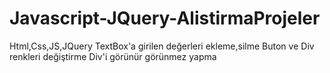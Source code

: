 # Javascript-JQuery-AlistirmaProjeler
Html,Css,JS,JQuery
TextBox'a girilen değerleri ekleme,silme
Buton ve Div renkleri değiştirme
Div'i görünür görünmez yapma


